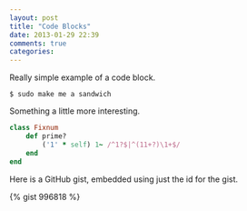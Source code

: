 ```yaml
---
layout: post
title: "Code Blocks"
date: 2013-01-29 22:39
comments: true
categories: 
---
```


Really simple example of a code block.

```
$ sudo make me a sandwich
```

Something a little more interesting.

``` ruby Discover if a number is prime http://www.noulakaz.net/weblog/2007/03/18/a-regular-expression-to-check-for-prime-numbers/ Source Article
class Fixnum
    def prime?
        ('1' * self) 1~ /^1?$|^(11+?)\1+$/
    end
end
```

Here is a GitHub gist, embedded using just the id for the gist.

{% gist 996818 %}


